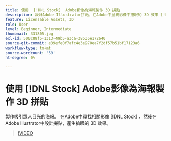 ```yaml
---
title: 使用  [!DNL Stock]  Adobe影像為海報製作 3D 拼貼
description: 設計Adobe Illustrator拼貼，在Adobe中呈現影像中搶眼的 3D 效果 [!DNL Stock]
feature: Licensable Assets, 3D
role: User
level: Beginner, Intermediate
thumbnail: 331805.jpg
exl-id: 500c88f5-1313-49b5-a3ca-38535e172640
source-git-commit: e39efe0f7afc4e3e970ea7f2df57b51bf17123a6
workflow-type: tm+mt
source-wordcount: '59'
ht-degree: 0%

---
```


# 使用 [!DNL Stock] Adobe影像為海報製作 3D 拼貼

製作吸引眾人目光的海報。 在Adobe中尋找相關影像 [!DNL Stock] ，然後在Adobe Illustrator中設計拼貼，產生搶眼的 3D 效果。

>[!VIDEO](https://video.tv.adobe.com/v/331805?hidetitle=true)
